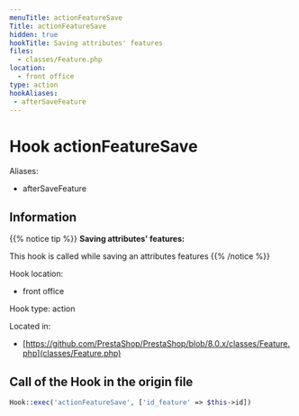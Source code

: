 ```yaml
---
menuTitle: actionFeatureSave
Title: actionFeatureSave
hidden: true
hookTitle: Saving attributes' features
files:
  - classes/Feature.php
location:
  - front office
type: action
hookAliases:
 - afterSaveFeature
---
```


# Hook actionFeatureSave

Aliases: 
 - afterSaveFeature



## Information

{{% notice tip %}}
**Saving attributes' features:** 

This hook is called while saving an attributes features
{{% /notice %}}

Hook location:
  - front office

Hook type: action

Located in: 
  - [https://github.com/PrestaShop/PrestaShop/blob/8.0.x/classes/Feature.php](classes/Feature.php)

## Call of the Hook in the origin file

```php
Hook::exec('actionFeatureSave', ['id_feature' => $this->id])
```